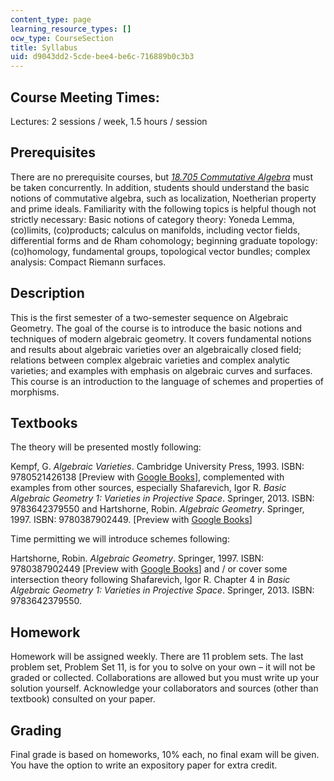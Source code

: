 ```yaml
---
content_type: page
learning_resource_types: []
ocw_type: CourseSection
title: Syllabus
uid: d9043dd2-5cde-bee4-be6c-716889b0c3b3
---
```


Course Meeting Times:
---------------------

Lectures: 2 sessions / week, 1.5 hours / session

Prerequisites
-------------

There are no prerequisite courses, but _[18.705 Commutative Algebra](/courses/18-705-commutative-algebra-fall-2008)_ must be taken concurrently. In addition, students should understand the basic notions of commutative algebra, such as localization, Noetherian property and prime ideals. Familiarity with the following topics is helpful though not strictly necessary: Basic notions of category theory: Yoneda Lemma, (co)limits, (co)products; calculus on manifolds, including vector fields, differential forms and de Rham cohomology; beginning graduate topology: (co)homology, fundamental groups, topological vector bundles; complex analysis: Compact Riemann surfaces.

Description
-----------

This is the first semester of a two-semester sequence on Algebraic Geometry. The goal of the course is to introduce the basic notions and techniques of modern algebraic geometry. It covers fundamental notions and results about algebraic varieties over an algebraically closed field; relations between complex algebraic varieties and complex analytic varieties; and examples with emphasis on algebraic curves and surfaces. This course is an introduction to the language of schemes and properties of morphisms.

Textbooks
---------

The theory will be presented mostly following:

Kempf, G. _Algebraic Varieties_. Cambridge University Press, 1993. ISBN: 9780521426138 \[Preview with [Google Books](http://books.google.com/books?id=fKzq70gupnEC&pg=PAfrontcover)\], complemented with examples from other sources, especially Shafarevich, Igor R. _Basic Algebraic Geometry 1: Varieties in Projective Space_. Springer, 2013. ISBN: 9783642379550 and Hartshorne, Robin. _Algebraic Geometry_. Springer, 1997. ISBN: 9780387902449. \[Preview with [Google Books](http://books.google.com/books?id=3rtX9t-nnvwC&pg=PAfrontcover)\]

Time permitting we will introduce schemes following:

Hartshorne, Robin. _Algebraic Geometry_. Springer, 1997. ISBN: 9780387902449 \[Preview with [Google Books](http://books.google.com/books?id=3rtX9t-nnvwC&pg=PAfrontcover)\] and / or cover some intersection theory following Shafarevich, Igor R. Chapter 4 in _Basic Algebraic Geometry_ _1: Varieties in Projective Space_. Springer, 2013. ISBN: 9783642379550.

Homework
--------

Homework will be assigned weekly. There are 11 problem sets. The last problem set, Problem Set 11, is for you to solve on your own – it will not be graded or collected. Collaborations are allowed but you must write up your solution yourself. Acknowledge your collaborators and sources (other than textbook) consulted on your paper.

Grading
-------

Final grade is based on homeworks, 10% each, no final exam will be given. You have the option to write an expository paper for extra credit.